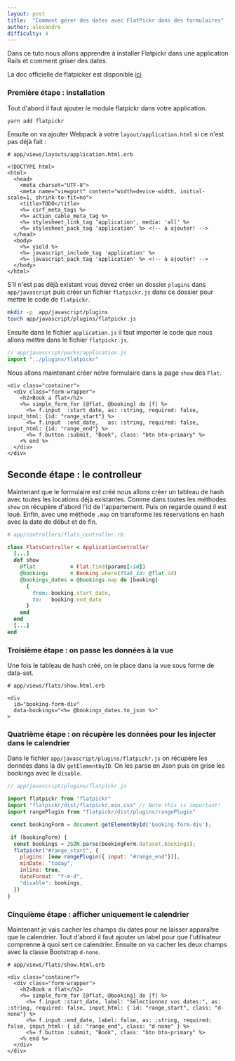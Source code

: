 ```yaml
---
layout: post
title:  "Comment gérer des dates avec FlatPickr dans des formulaires"
author: alexandre
difficulty: 4
---
```


Dans ce tuto nous allons apprendre à installer Flatpickr dans une application Rails et comment griser des dates.

La doc officielle de flatpicker est disponible [ici](https://flatpickr.js.org/examples/#basic)

### Première étape : installation

Tout d'abord il faut ajouter le module flatpickr dans votre application.

```sh
yarn add flatpickr
```

Ensuite on va ajouter Webpack à votre `layout/application.html` si ce n'est pas déjà fait :

```erb
# app/views/layouts/application.html.erb

<!DOCTYPE html>
<html>
  <head>
    <meta charset="UTF-8">
    <meta name="viewport" content="width=device-width, initial-scale=1, shrink-to-fit=no">
    <title>TODO</title>
    <%= csrf_meta_tags %>
    <%= action_cable_meta_tag %>
    <%= stylesheet_link_tag 'application', media: 'all' %>
    <%= stylesheet_pack_tag 'application' %> <!-- à ajouter! -->
  </head>
  <body>
    <%= yield %>
    <%= javascript_include_tag 'application' %>
    <%= javascript_pack_tag 'application' %> <!-- à ajouter! -->
  </body>
</html>
```

S'il n'est pas déjà existant vous devez créer un dossier `plugins` dans `app/javascript` puis créer un fichier `flatpickr.js` dans ce dossier pour mettre le code de `flatpickr`.

```sh
mkdir -p  app/javascript/plugins
touch app/javascript/plugins/flatpickr.js
```

Ensuite dans le fichier `application.js` il faut importer le code que nous allons mettre dans le fichier `flatpickr.js`.

```js
// app/javascript/packs/application.js
import "../plugins/flatpickr"
```

Nous allons maintenant créer notre formulaire dans la page `show` des `Flat`.

```erb
<div class="container">
  <div class="form-wrapper">
    <h2>Book a flat</h2>
    <%= simple_form_for [@flat, @booking] do |f| %>
      <%= f.input  :start_date, as: :string, required: false, input_html: {id: "range_start"} %>
      <%= f.input  :end_date,   as: :string, required: false, input_html: {id: "range_end"} %>
      <%= f.button :submit, "Book", class: "btn btn-primary" %>
    <% end %>
  </div>
</div>
```

## Seconde étape : le controlleur

Maintenant que le formulaire est créé nous allons créer un tableau de hash avec toutes les locations déjà existantes. Comme dans toutes les méthodes `show` on récupère d'abord l'id de l'appartement. Puis on regarde quand il est loué. Enfin, avec une méthode `.map` on transforme les réservations en hash avec la date de début et de fin.


```ruby
# app/controllers/flats_controller.rb

class FlatsController < ApplicationController
  [...]
  def show
    @flat           = Flat.find(params[:id])
    @bookings       = Booking.where(flat_id: @flat.id)
    @bookings_dates = @bookings.map do |booking|
      {
        from: booking.start_date,
        to:   booking.end_date
      }
    end
  end
  [...]
end
```

### Troisième étape : on passe les données à la vue

Une fois le tableau de hash créé, on le place dans la vue sous forme de data-set.

```erb
# app/views/flats/show.html.erb

<div
  id="booking-form-div"
  data-bookings="<%= @bookings_dates.to_json %>"
>
```

### Quatrième étape : on récupère les données pour les injecter dans le calendrier


Dans le fichier `app/javascript/plugins/flatpickr.js` on récupère les données dans la div `getElementbyID`. On les parse en Json puis on grise les bookings avec le `disable`.

```js
// app/javascript/plugins/flatpickr.js

import flatpickr from "flatpickr"
import "flatpickr/dist/flatpickr.min.css" // Note this is important!
import rangePlugin from "flatpickr/dist/plugins/rangePlugin"

 const bookingForm = document.getElementById('booking-form-div');

 if (bookingForm) {
  const bookings = JSON.parse(bookingForm.dataset.bookings);
  flatpickr("#range_start", {
    plugins: [new rangePlugin({ input: "#range_end"})],
    minDate: "today",
    inline: true,
    dateFormat: "Y-m-d",
    "disable": bookings,
  })
}
```

### Cinquième étape : afficher uniquement le calendrier

Maintenant je vais cacher les champs du dates pour ne laisser apparaître que le calendrier. Tout d'abord il faut ajouter un label pour que l'utilisateur comprenne à quoi sert ce calendrier. Ensuite on va cacher les deux champs avec la classe Bootstrap `d-none`.

```erb
# app/views/flats/show.html.erb

<div class="container">
  <div class="form-wrapper">
    <h2>Book a flat</h2>
    <%= simple_form_for [@flat, @booking] do |f| %>
      <%= f.input :start_date, label: "Sélectionnez vos dates:", as: :string, required: false, input_html: { id: "range_start", class: "d-none"} %>
      <%= f.input :end_date, label: false, as: :string, required: false, input_html: { id: "range_end", class: "d-none" } %>
      <%= f.button :submit, "Book", class: "btn btn-primary" %>
    <% end %>
  </div>
</div>
```


